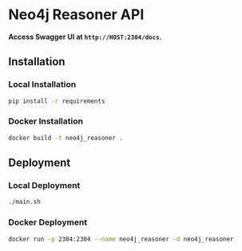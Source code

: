 # Neo4j Reasoner API

__Access Swagger UI at `http://HOST:2304/docs`.__

## Installation

### Local Installation

```bash
pip install -r requirements
```

### Docker Installation

```bash
docker build -t neo4j_reasoner .
```

## Deployment

### Local Deployment

```bash
./main.sh
```

### Docker Deployment

```bash
docker run -p 2304:2304 --name neo4j_reasoner -d neo4j_reasoner
```
